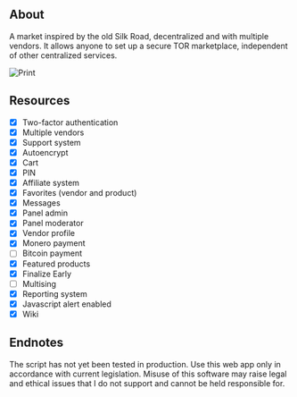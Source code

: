 ## About
A market inspired by the old Silk Road, decentralized and with multiple vendors. It allows anyone to set up a secure TOR marketplace, independent of other centralized services.

![Print](https://github.com/Hiosaky/Decentralized-Market/blob/master/prints/home.png)

## Resources
- [x] Two-factor authentication
- [x] Multiple vendors
- [x] Support system 
- [x] Autoencrypt
- [x] Cart
- [x] PIN
- [x] Affiliate system
- [x] Favorites (vendor and product)
- [x] Messages
- [x] Panel admin
- [x] Panel moderator
- [x] Vendor profile
- [x] Monero payment
- [ ] Bitcoin payment
- [x] Featured products
- [x] Finalize Early        
- [ ] Multising
- [x] Reporting system
- [x] Javascript alert enabled
- [x] Wiki

## Endnotes
The script has not yet been tested in production. Use this web app only in accordance with current legislation. Misuse of this software may raise legal and ethical issues that I do not support and cannot be held responsible for.
